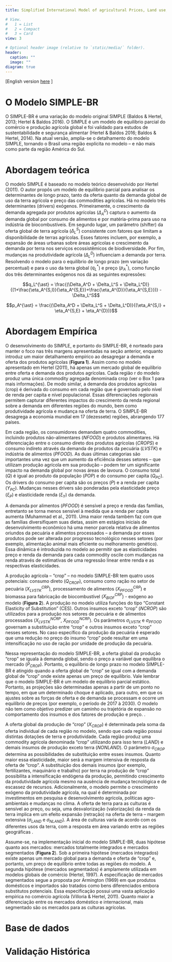 ```yaml
---
title: Simplified International Model of agricultural Prices, Land use, and the Environment - Brazil

# View.
#   1 = List
#   2 = Compact
#   3 = Card
view: 3

# Optional header image (relative to `static/media/` folder).
header:
  caption: ""
  image: ""
diagram: true
---
```

[English version [here](http://cicerolima.com/SIMPLEBR-eng/) ]

# O Modelo SIMPLE-BR
O SIMPLE-BR é uma variação do modelo original SIMPLE (Baldos & Hertel, 2013; Hertel & Baldos 2016). O SIMPLE é um modelo de equilíbrio parcial do comércio e produção agrícola global e foi validado para estudos de sustentabilidade e segurança alimentar (Hertel & Baldos 2016; Baldos & Hertel, 2014). Na atual versão, amplia-se o detalhamento do modelo SIMPLE, tornando o Brasil uma região explícita no modelo – e não mais como parte da região América do Sul.

# Abordagem teórica
O modelo SIMPLE é baseado no modelo teórico desenvolvido por Hertel (2011). O autor propôs um modelo de equilíbrio parcial para analisar os determinantes de longo prazo, tanto da oferta quanto da demanda global de uso da terra agrícola e preço das commodities agrícolas. Há no modelo três determinantes (drivers) exógenos. Primeiramente, o crescimento da demanda agregada por produtos agrícolas ($\Delta_A^D$) captura o aumento da demanda global por consumo de alimentos e por matéria-prima para uso na indústria de biocombustíveis. Em segundo lugar, um parâmetro (shifter) da oferta global de terra agrícola ($\Delta_L^S$) consistente com fatores que limitam a disponibilidade de terras agrícolas. Esses fatores incluem, por exemplo, a expansão de áreas urbanas sobre áreas agrícolas e crescimento da demanda por terra nos serviços ecossistêmicos de biodiversidade. Por fim, mudanças na produtividade agrícola ($\Delta_L^D$) influenciam a demanda por terra. Resolvendo o modelo para o equilíbrio de longo prazo (em variação percentual) e para o uso da terra global ($q_L^{\ast}$)  e preço ($p_A^{\ast}$), como função dos três determinantes exógenos nos dá as seguintes expressões:

$$q_L^{\ast} = \frac{(\Delta_A^D + \Delta_L^S + \Delta_L^D)}{(1+\frac{\eta_A^{S,I}}{\eta_A^{S,E}}+\frac{\eta_A^{D}}{\eta_A^{S,E}})} - \Delta_L^S$$

$$p_A^{\ast} = \frac{(\Delta_A^D + \Delta_L^S + \Delta_L^D)}{(\eta_A^{S,I} + \eta_A^{S,E} + \eta_A^{D})}$$

# Abordagem Empírica
O desenvolvimento do SIMPLE, e portanto do SIMPLE-BR, é norteado para manter o foco nas três margens apresentadas na seção anterior, enquanto introduz um maior detalhamento empírico ao desagregar a demanda e oferta dos produtos agrícolas (**Figura 1**). Assim como no modelo apresentado em Hertel (2011), há apenas um mercado global de equilíbrio entre oferta e demanda dos produtos agrícolas. Cada região  r do modelo produz uma única commodity agregada denominada crop (ver o Box 1 para mais informações). De modo similar, a demanda dos produtos agrícolas (crop) é derivada do consumo em cada região que é governado pelo nível de renda per capita  e nível populacional. Essas diferenciações regionais permitem capturar diferentes impactos do crescimento da renda regional sobre a demanda em diferentes regiões do mundo, bem como produtividade agrícola e mudança na oferta de terra. O SIMPLE-BR desagrega a economia mundial em 17 (dezessete) regiões, abrangendo 177 países.

Em cada região, os consumidores demandam quatro commodities, incluindo produtos não-alimentares ($NFOOD$) e produtos alimentares. Há diferenciação entre o consumo direto dos produtos agrícolas ($CROPS$) e consumo indireto através da demanda de produtos da pecuária ($LVSTK$) e indústria de alimentos ($PFOOD$). As duas últimas categorias são importantes uma vez que um aumento da eficiência desses setores – que utilizam produção agrícola em sua produção – podem ter um significante impacto na demanda global por novas áreas de lavoura. O consumo total ($Q$) é igual ao produto da população ($POP$) e do consumo per capita ($Q_{PC}$). Os drivers do consumo per capita são os preços ($P$) e a renda per capita ($Y_{PC}$). Mudanças nesses drivers são ponderadas pela elasticidade preço ($\xi_P$) e elasticidade renda ($\xi_Y$) da demanda.

A demanda por alimentos ($PFOOD$) é sensível a preço e renda das famílias, entretanto se torna menos sensível à medida que a renda per capita aumenta (Muhammad et al., 2011). Uma maior renda também faz com que as famílias diversifiquem suas dietas, assim em estágios iniciais de desenvolvimento econômico há uma menor parcela relativa de alimentos oriundos da pecuária e alimentos processados – a demanda por esses produtos pode ser alterada por progresso tecnológico nesses setores (por exemplo, alimentação animal mais eficiente ou melhoramento genético). Essa dinâmica é introduzida no modelo ao permitir que as elasticidades preço e renda da demanda para cada commodity oscile com mudanças na renda através de estimativas de uma regressão linear entre renda e as respectivas elasticidades.

A produção agrícola – “crop” – no modelo SIMPLE-BR tem quatro usos potenciais: consumo direto ($Q_{CROP}$), consumo como ração no setor de pecuária ($X_{LVSTK}^{CRP}$), processamento de alimentos ($X_{PFOOD}^{CRP}$) e biomassa para fabricação de biocombustível ($X_{BIOF}^{CRP}$) - exógeno ao modelo (**Figura 2**). A produção no modelo utiliza funções do tipo “Constant Elasticity of Substitution” (CES). Outros insumos exceto “crop” ($NCROP$) são utilizados para a produção nos setores de pecuária e de alimentos processados ($X_{LVSTK}^{NCRP}$, $X_{PFOOD}^{NCRP}$). Os parâmetros $\sigma_{LVSTK}$ e $\sigma_{PFOOD}$ governam a substituição entre “crop” e outros insumos exceto “crop” nesses setores. No caso específico da produção da pecuária é esperado que uma redução no preço do insumo “crop” pode resultar em uma intensificação no uso de ração por unidade de produção da pecuária.

Nessa representação do modelo SIMPLE-BR, a oferta global da produção “crop” se iguala à demanda global, sendo o preço a variável que equilibra o mercado ($P_{CROP}$). Portanto, o equilíbrio de longo prazo no modelo SIMPLE-BR é atingido quando a oferta global de “crop” se igual com a demanda global de “crop” onde existe apenas um preço de equilíbrio. Vale lembrar que o modelo SIMPLE-BR é um modelo de equilíbrio parcial estático. Portanto, as projeções são determinadas apenas a partir de um ponto no tempo, em que um determinado choque é aplicado, para outro, em que os ajustes sobre as forças de oferta e de demanda se processam e ocorre um equilíbrio de preços (por exemplo, o período de 2017 à 2030). O modelo não tem como objetivo predizer um caminho ou trajetória de expansão no comportamento dos insumos e dos fatores de produção e preço.  .

A oferta global da produção de “crop” ($X_{CROP}$) é determinada pela soma da oferta individual de cada região no modelo, sendo que cada região possui distintas dotações de terra e produtividade. Cada região produz uma commodity agrícola denominada “crop” utilizando para isso terra ($LAND$) e demais insumos de produção exceto terra ($NONLAND$). O parâmetro $\sigma_{CROP}$ determina as possibilidades de substituição entre esses insumos. Quanto maior essa elasticidade, maior será a margem intensiva de resposta da oferta de “crop”. A substituição dos demais insumos (por exemplo, fertilizantes, maquinário e trabalho) por terra na produção de “crop” possibilita a intensificação endógena da produção, permitindo crescimento da produtividade agrícola mesmo na ausência de mudança tecnológica e de escassez de recursos. Adicionalmente, o modelo permite o crescimento exógeno da produtividade agrícola, na qual é determinada por investimentos em pesquisa e desenvolvimento agrícola, políticas agro-ambientais e mudanças no clima. A oferta de terra para as culturas é sensível ao preço, ou seja, uma desvalorização (valorização) da renda da terra implica em um efeito expansão (retração) na oferta de terra – margem extensiva ($\sigma_{LAND}$ e $\sigma_{NLAND}$). A área de culturas varia de acordo com os diferentes usos da terra, com a resposta em área variando entre as regiões geográficas  .

Assume-se, na implementação inicial do modelo SIMPLE-BR, duas hipótese quanto aos mercados: mercados totalmente integrados e mercados segmentados (**Figura 2**). Sob a primeira hipótese (mercados integrados) existe apenas um mercado global para a demanda e oferta de “crop” e, portanto, um preço de equilíbrio entre todas as regiões do modelo. A segunda hipótese (mercados segmentados) é amplamente utilizada em modelos globais de comércio (Hertel, 1997). A especificação de mercados segmentados segue a proposta por Armington (1969) em que produtos domésticos e importados são tratados como bens diferenciados embora substitutos potenciais. Essa especificação possui uma vasta aplicação empírica no comércio agrícola (Villoria & Hertel, 2011). Quanto maior a diferenciação entre os mercados doméstico e internacional, mais segmentado são os mercados para as culturas agrícolas.

# Base de dados


# Validação Histórica


#
